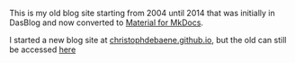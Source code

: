 This is my old blog site starting from 2004 until 2014 that was initially in DasBlog and now converted to [Material for MkDocs](https://squidfunk.github.io/mkdocs-material/).

I started a new blog site at [christophdebaene.github.io](https://christophdebaene.github.io), but the old can still be accessed [here](https://christophdebaene.github.io/blog2004)
